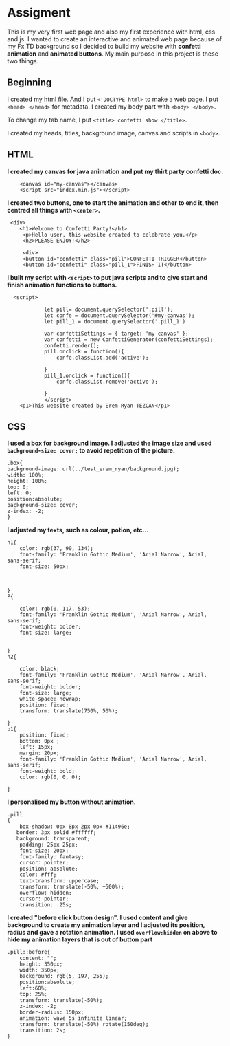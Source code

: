 # Assigment
This is my very first web page and also my first experience with html, css and js. I wanted to create an interactive and animated web page because of my Fx TD background so I decided to build my website with **confetti animation** and **animated buttons**. My main purpose in this project is these two things.

## Beginning

I created my html file. And I put `<!DOCTYPE html>` to make a web page. I put `<head> </head>` for metadata. I created my body part with `<body> </body>`.

To change my tab name, I put `<title> confetti show </title>`.

I created my heads, titles, background image, canvas and scripts in `<body>`.

## HTML

**I created my canvas for java animation and put my thirt party confetti doc.**
    
```    
    <canvas id="my-canvas"></canvas>
    <script src="index.min.js"></script>
```

**I created two buttons, one to start the animation and other to end it, then centred all things with `<center>`.**
```
 <div>
    <h1>Welcome to Confetti Party!</h1>
     <p>Hello user, this website created to celebrate you.</p>
     <h2>PLEASE ENJOY!</h2>
     
     <div>
     <button id="confetti" class="pill">CONFETTI TRIGGER</button>
     <button id="confetti" class="pill_1">FINISH IT</button>
```



**I built my script with `<script>` to put java scripts and to give start and finish animation functions to buttons.**
```
  <script>
   
            let pill= document.querySelector('.pill');
            let confe = document.querySelector('#my-canvas');
            let pill_1 = document.querySelector('.pill_1')
            
            var confettiSettings = { target: 'my-canvas' };
            var confetti = new ConfettiGenerator(confettiSettings);
            confetti.render();
            pill.onclick = function(){
                confe.classList.add('active');
             
            }
            pill_1.onclick = function(){
                confe.classList.remove('active');
                
            }
            </script>
    <p1>This website created by Erem Ryan TEZCAN</p1>
 ```

## CSS
    
 **I used a box for background image. I adjusted the image size and used `background-size: cover;` to avoid repetition of the picture.**
   ``` 
   .box{
background-image: url(../test_erem_ryan/background.jpg);
width: 100%;
height: 100%;
top: 0;
left: 0;
position:absolute;
background-size: cover;
z-index: -2;
}
```
**I adjusted my texts, such as colour, potion, etc...**
```
h1{
    color: rgb(37, 90, 134);
    font-family: 'Franklin Gothic Medium', 'Arial Narrow', Arial, sans-serif;
    font-size: 50px;
  
    

}
P{

    color: rgb(0, 117, 53);
    font-family: 'Franklin Gothic Medium', 'Arial Narrow', Arial, sans-serif;
    font-weight: bolder;
    font-size: large;
    
    
}
h2{

    color: black;
    font-family: 'Franklin Gothic Medium', 'Arial Narrow', Arial, sans-serif;
    font-weight: bolder;
    font-size: large;
    white-space: nowrap;
    position: fixed;
    transform: translate(750%, 50%);

}
p1{
    position: fixed;
    bottom: 0px ;
    left: 15px;
    margin: 20px;
    font-family: 'Franklin Gothic Medium', 'Arial Narrow', Arial, sans-serif;
    font-weight: bold;
    color: rgb(0, 0, 0);

}
```

**I personalised my button without animation.**
```
.pill
{
    box-shadow: 0px 8px 2px 0px #11496e;
   border: 3px solid #ffffff;
   background: transparent;
    padding: 25px 25px;
    font-size: 20px;
    font-family: fantasy;
    cursor: pointer;
    position: absolute;
    color: #fff;
    text-transform: uppercase;
    transform: translate(-50%, +500%);
    overflow: hidden;
    cursor: pointer;
    transition: .25s;
```
**I created "before click button design". I used content and give background to create my animation layer and I adjusted its position, radius and gave a rotation animation. I used `overflow:hidden` on above to hide my animation layers that is out of button part**
```
.pill::before{
    content: "";
    height: 350px;
    width: 350px;
    background: rgb(5, 197, 255);
    position:absolute;
    left:60%;
    top: 25%;
    transform: translate(-50%);
    z-index: -2;
    border-radius: 150px;
    animation: wave 5s infinite linear;
    transform: translate(-50%) rotate(150deg);
    transition: 2s;
}
```
